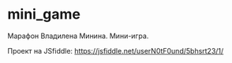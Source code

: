 # mini_game
Марафон Владилена Минина. Мини-игра.

Проект на JSfiddle: https://jsfiddle.net/userN0tF0und/5bhsrt23/1/
